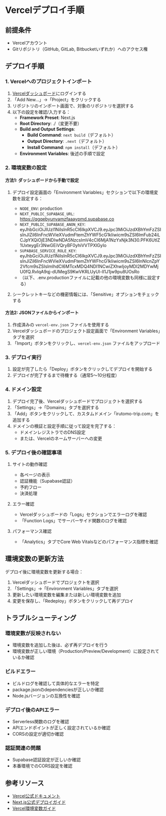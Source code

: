 # Vercelデプロイ手順

## 前提条件
- Vercelアカウント
- Gitリポジトリ（GitHub, GitLab, Bitbucketいずれか）へのアクセス権

## デプロイ手順

### 1. Vercelへのプロジェクトインポート

1. [Vercelダッシュボード](https://vercel.com/dashboard)にログインする
2. 「Add New...」→「Project」をクリックする
3. リポジトリのインポート画面で、対象のリポジトリを選択する
4. 以下の設定を確認/入力する：
   - **Framework Preset**: Next.js
   - **Root Directory**: ./（変更不要）
   - **Build and Output Settings**: 
     - **Build Command**: `next build`（デフォルト）
     - **Output Directory**: `.next`（デフォルト）
     - **Install Command**: `npm install`（デフォルト）
   - **Environment Variables**: 後述の手順で設定

### 2. 環境変数の設定

#### 方法1: ダッシュボードから手動で設定

1. デプロイ設定画面の「Environment Variables」セクションで以下の環境変数を設定する：
   - `NODE_ENV`: production
   - `NEXT_PUBLIC_SUPABASE_URL`: https://qgqebyunvamzfaaaypmd.supabase.co
   - `NEXT_PUBLIC_SUPABASE_ANON_KEY`: eyJhbGciOiJIUzI1NiIsInR5cCI6IkpXVCJ9.eyJpc3MiOiJzdXBhYmFzZSIsInJlZiI6InFncWVieXVudmFtemZhYWF5cG1kIiwicm9sZSI6ImFub24iLCJpYXQiOjE3NDIwNDA5NzcsImV4cCI6MjA1NzYxNjk3N30.PFK6UtIZ1UxteygEr3NwGEiVQryBF0yhiVVTPXlGyIo
   - `SUPABASE_SERVICE_ROLE_KEY`: eyJhbGciOiJIUzI1NiIsInR5cCI6IkpXVCJ9.eyJpc3MiOiJzdXBhYmFzZSIsInJlZiI6InFncWVieXVudmFtemZhYWFhcG1kIiwicm9sZSI6InNlcnZpY2Vfcm9sZSIsImlhdCI6MTcxMDQ4NDI1NCwiZXhwIjoyMDI2MDYwMjU0fQ.RvlqA9qj-dUMegS9KwVKRLUyUl-ll1J1jw9pu8UOsRo
   - （以下、.env.productionファイルに記載の他の環境変数も同様に設定する）

2. シークレットキーなどの機密情報には、「Sensitive」オプションをチェックする

#### 方法2: JSONファイルからインポート

1. 作成済みの `vercel-env.json` ファイルを使用する
2. Vercelダッシュボードのプロジェクト設定画面で「Environment Variables」タブを選択
3. 「Import」ボタンをクリックし、`vercel-env.json` ファイルをアップロード

### 3. デプロイ実行

1. 設定が完了したら「Deploy」ボタンをクリックしてデプロイを開始する
2. デプロイが完了するまで待機する（通常5〜10分程度）

### 4. ドメイン設定

1. デプロイ完了後、Vercelダッシュボードでプロジェクトを選択する
2. 「Settings」→「Domains」タブを選択する
3. 「Add」ボタンをクリックして、カスタムドメイン「irutomo-trip.com」を追加する
4. ドメインの検証と設定手順に従って設定を完了する：
   - ドメインレジストラでのDNS設定
   - または、Vercelのネームサーバーへの変更

### 5. デプロイ後の確認事項

1. サイトの動作確認
   - 各ページの表示
   - 認証機能（Supabase認証）
   - 予約フロー
   - 決済処理
   
2. エラー確認
   - Vercelダッシュボードの「Logs」セクションでエラーログを確認
   - 「Function Logs」でサーバーサイド関数のログを確認

3. パフォーマンス確認
   - 「Analytics」タブでCore Web Vitalsなどのパフォーマンス指標を確認

## 環境変数の更新方法

デプロイ後に環境変数を更新する場合：

1. Vercelダッシュボードでプロジェクトを選択
2. 「Settings」→「Environment Variables」タブを選択
3. 更新したい環境変数を編集または新しい環境変数を追加
4. 変更を保存し、「Redeploy」ボタンをクリックして再デプロイ

## トラブルシューティング

### 環境変数が反映されない
- 環境変数を追加した後は、必ず再デプロイを行う
- 環境変数が正しい環境（Production/Preview/Development）に設定されているか確認

### ビルドエラー
- ビルドログを確認して具体的なエラーを特定
- package.jsonのdependenciesが正しいか確認
- Node.jsバージョンの互換性を確認

### デプロイ後のAPIエラー
- Serverless関数のログを確認
- APIエンドポイントが正しく設定されているか確認
- CORSの設定が適切か確認

### 認証関連の問題
- Supabase認証設定が正しいか確認
- 本番環境でのCORS設定を確認

## 参考リソース

- [Vercel公式ドキュメント](https://vercel.com/docs)
- [Next.js公式デプロイガイド](https://nextjs.org/docs/deployment)
- [Vercel環境変数ガイド](https://vercel.com/docs/environment-variables) 
